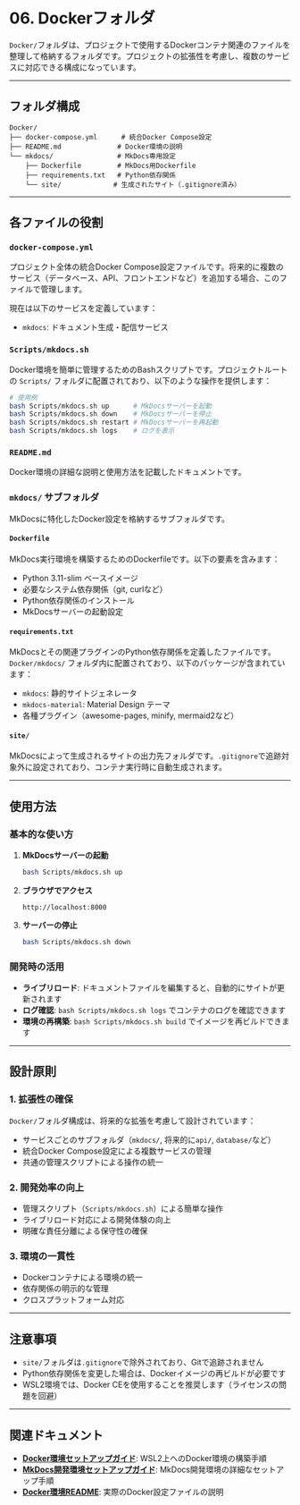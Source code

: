 # 06. Dockerフォルダ

`Docker/`フォルダは、プロジェクトで使用するDockerコンテナ関連のファイルを整理して格納するフォルダです。プロジェクトの拡張性を考慮し、複数のサービスに対応できる構成になっています。

---

## フォルダ構成

```text
Docker/
├── docker-compose.yml      # 統合Docker Compose設定
├── README.md              # Docker環境の説明
└── mkdocs/                # MkDocs専用設定
    ├── Dockerfile         # MkDocs用Dockerfile
    ├── requirements.txt   # Python依存関係
    └── site/             # 生成されたサイト（.gitignore済み）
```

---

## 各ファイルの役割

### `docker-compose.yml`

プロジェクト全体の統合Docker Compose設定ファイルです。将来的に複数のサービス（データベース、API、フロントエンドなど）を追加する場合、このファイルで管理します。

現在は以下のサービスを定義しています：

- `mkdocs`: ドキュメント生成・配信サービス

### `Scripts/mkdocs.sh`

Docker環境を簡単に管理するためのBashスクリプトです。プロジェクトルートの `Scripts/` フォルダに配置されており、以下のような操作を提供します：

```bash
# 使用例
bash Scripts/mkdocs.sh up      # MkDocsサーバーを起動
bash Scripts/mkdocs.sh down    # MkDocsサーバーを停止
bash Scripts/mkdocs.sh restart # MkDocsサーバーを再起動
bash Scripts/mkdocs.sh logs    # ログを表示
```

### `README.md`

Docker環境の詳細な説明と使用方法を記載したドキュメントです。

### `mkdocs/` サブフォルダ

MkDocsに特化したDocker設定を格納するサブフォルダです。

#### `Dockerfile`

MkDocs実行環境を構築するためのDockerfileです。以下の要素を含みます：

- Python 3.11-slim ベースイメージ
- 必要なシステム依存関係（git, curlなど）
- Python依存関係のインストール
- MkDocsサーバーの起動設定

#### `requirements.txt`

MkDocsとその関連プラグインのPython依存関係を定義したファイルです。`Docker/mkdocs/` フォルダ内に配置されており、以下のパッケージが含まれています：

- `mkdocs`: 静的サイトジェネレータ
- `mkdocs-material`: Material Design テーマ
- 各種プラグイン（awesome-pages, minify, mermaid2など）

#### `site/`

MkDocsによって生成されるサイトの出力先フォルダです。`.gitignore`で追跡対象外に設定されており、コンテナ実行時に自動生成されます。

---

## 使用方法

### 基本的な使い方

1. **MkDocsサーバーの起動**

   ```bash
   bash Scripts/mkdocs.sh up
   ```

2. **ブラウザでアクセス**

   ```text
   http://localhost:8000
   ```

3. **サーバーの停止**

   ```bash
   bash Scripts/mkdocs.sh down
   ```

### 開発時の活用

- **ライブリロード**: ドキュメントファイルを編集すると、自動的にサイトが更新されます
- **ログ確認**: `bash Scripts/mkdocs.sh logs` でコンテナのログを確認できます
- **環境の再構築**: `bash Scripts/mkdocs.sh build` でイメージを再ビルドできます

---

## 設計原則

### 1. 拡張性の確保

`Docker/`フォルダ構成は、将来的な拡張を考慮して設計されています：

- サービスごとのサブフォルダ（`mkdocs/`, 将来的に`api/`, `database/`など）
- 統合Docker Compose設定による複数サービスの管理
- 共通の管理スクリプトによる操作の統一

### 2. 開発効率の向上

- 管理スクリプト（`Scripts/mkdocs.sh`）による簡単な操作
- ライブリロード対応による開発体験の向上
- 明確な責任分離による保守性の確保

### 3. 環境の一貫性

- Dockerコンテナによる環境の統一
- 依存関係の明示的な管理
- クロスプラットフォーム対応

---

## 注意事項

- `site/`フォルダは`.gitignore`で除外されており、Gitで追跡されません
- Python依存関係を変更した場合は、Dockerイメージの再ビルドが必要です
- WSL2環境では、Docker CEを使用することを推奨します（ライセンスの問題を回避）

---

## 関連ドキュメント

- **[Docker環境セットアップガイド](../01_セットアップガイド/08_Docker環境セットアップ.md)**: WSL2上へのDocker環境の構築手順
- **[MkDocs開発環境セットアップガイド](../01_セットアップガイド/09_MkDocs開発環境セットアップ.md)**: MkDocs開発環境の詳細なセットアップ手順
- **[Docker環境README](../../../Docker/README.md)**: 実際のDocker設定ファイルの説明
